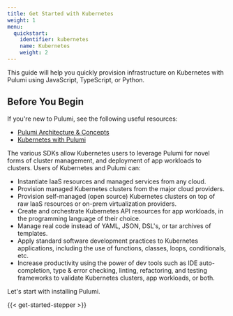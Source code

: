 ```yaml
---
title: Get Started with Kubernetes
weight: 1
menu:
  quickstart:
    identifier: kubernetes
    name: Kubernetes
    weight: 2
---
```


This guide will help you quickly provision infrastructure on Kubernetes with Pulumi using JavaScript, TypeScript, or Python.

## Before You Begin

If you're new to Pulumi, see the following useful resources:

- [Pulumi Architecture & Concepts](/docs/reference/concepts)
- [Kubernetes with Pulumi](/docs/reference/clouds/kubernetes)

The various SDKs allow Kubernetes users to leverage Pulumi for novel forms of cluster
management, and deployment of app workloads to clusters. Users of
Kubernetes and Pulumi can:

-  Instantiate IaaS resources and managed services from any cloud.
-  Provision managed Kubernetes clusters from the major cloud providers.
-  Provision self-managed (open source) Kubernetes clusters on top of raw IaaS resources or on-prem virtualization providers.
-  Create and orchestrate Kubernetes API resources for app workloads, in the programming language of their choice.
-  Manage real code instead of YAML, JSON, DSL's, or tar archives of templates.
-  Apply standard software development practices to Kubernetes applications, including the use of functions, classes, loops, conditionals, etc.
-  Increase productivity using the power of dev tools such as IDE auto-completion, type &
   error checking, linting, refactoring, and testing frameworks to validate Kubernetes clusters, app workloads, or both.

Let's start with installing Pulumi.

{{< get-started-stepper >}}

[k8s]: https://kubernetes.io
